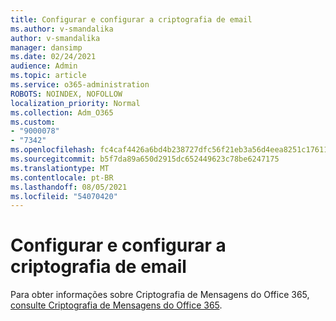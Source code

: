 ```yaml
---
title: Configurar e configurar a criptografia de email
ms.author: v-smandalika
author: v-smandalika
manager: dansimp
ms.date: 02/24/2021
audience: Admin
ms.topic: article
ms.service: o365-administration
ROBOTS: NOINDEX, NOFOLLOW
localization_priority: Normal
ms.collection: Adm_O365
ms.custom:
- "9000078"
- "7342"
ms.openlocfilehash: fc4caf4426a6bd4b238727dfc56f21eb3a56d4eea8251c17611ea430e1a9ce05
ms.sourcegitcommit: b5f7da89a650d2915dc652449623c78be6247175
ms.translationtype: MT
ms.contentlocale: pt-BR
ms.lasthandoff: 08/05/2021
ms.locfileid: "54070420"
---
```

# <a name="set-up-and-configure-email-encryption"></a>Configurar e configurar a criptografia de email

Para obter informações sobre Criptografia de Mensagens do Office 365, [consulte Criptografia de Mensagens do Office 365](https://docs.microsoft.com/microsoft-365/compliance/ome).

